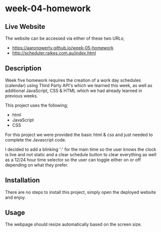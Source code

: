 # week-04-homework

## Live Website

The website can be accessed via either of these two URLs;

- https://aaronqwerty.github.io/week-05-homework
- http://scheduler.raikes.com.au/index.html


## Description

Week five homework requires the creation of a work day schedules (calendar) using Third Party API's which we learned this week, as well as additional JavaScript, CSS & HTML which we had already learned in previous weeks.

This project uses the following;

- html
- JavaScript
- CSS

For this project we were provided the basic html & css and just needed to complete the Javascript code.

I decided to add a blinking ':' for the main time so the user knows the clock is live and not static and a clear schedule button to clear everything as well as a 12/24 hour time selector so the user can toggle either on or off depending on what they prefer.


## Installation

There are no steps to install this project, simply open the deployed website and enjoy.


## Usage

The webpage should resize automatically based on the screen size.

